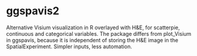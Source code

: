# ggspavis2
Alternative Visium visualization in R overlayed with H&amp;E, for scatterpie, continuous and categorical variables. The package differs from plot_Visium in ggspavis, because it is independent of storing the H&amp;E image in the SpatialExperiment. Simpler inputs, less automation.
